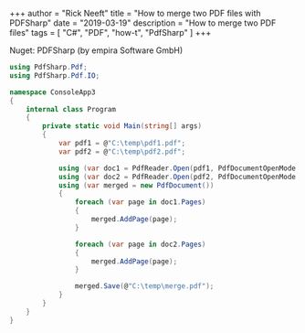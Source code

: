 +++
author = "Rick Neeft"
title = "How to merge two PDF files with PDFSharp"
date = "2019-03-19"
description = "How to merge two PDF files"
tags = [
    "C#",
    "PDF",
    "how-t",
    "PdfSharp"
]
+++

Nuget: PDFSharp (by empira Software GmbH)

```csharp
using PdfSharp.Pdf;
using PdfSharp.Pdf.IO;

namespace ConsoleApp3
{
    internal class Program
    {
        private static void Main(string[] args)
        {
            var pdf1 = @"C:\temp\pdf1.pdf";
            var pdf2 = @"C:\temp\pdf2.pdf";

            using (var doc1 = PdfReader.Open(pdf1, PdfDocumentOpenMode.Import))
            using (var doc2 = PdfReader.Open(pdf2, PdfDocumentOpenMode.Import))
            using (var merged = new PdfDocument())
            {
                foreach (var page in doc1.Pages)
                {
                    merged.AddPage(page);
                }

                foreach (var page in doc2.Pages)
                {
                    merged.AddPage(page);
                }

                merged.Save(@"C:\temp\merge.pdf");
            }
        }
    }
}

```